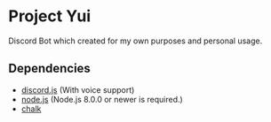 Project Yui
===================
Discord Bot which created for my own purposes and personal usage.

Dependencies
------------

 - [discord.js](https://github.com/hydrabolt/discord.js) (With voice support)
 - [node.js](https://nodejs.org/en/download/) (Node.js 8.0.0 or newer is required.)
 - [chalk](https://github.com/chalk/chalk)
 
